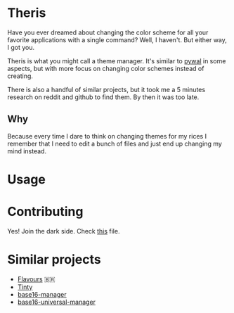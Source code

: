# Theris

Have you ever dreamed about changing the color scheme for all your favorite applications with a single command? Well, I haven't. But either
way, I got you.

Theris is what you might call a theme manager. It's similar to [pywal](https://github.com/dylanaraps/pywal) in some aspects, but with more focus on changing color schemes
instead of creating.

There is also a handful of similar projects, but it took me a 5 minutes research on reddit and github to find them. By then it was too late.

## Why

Because every time I dare to think on changing themes for my rices I remember that I need to edit a bunch of files and just end up
changing my mind instead.

# Usage

# Contributing

Yes! Join the dark side. Check [this](./CONTRIBUTING.md) file.

# Similar projects

- [Flavours](https://github.com/Misterio77/flavours) 🇧🇷
- [Tinty](https://github.com/tinted-theming/tinty)
- [base16-manager](https://github.com/base16-manager/base16-manager)
- [base16-universal-manager](https://github.com/pinpox/base16-universal-manager)
